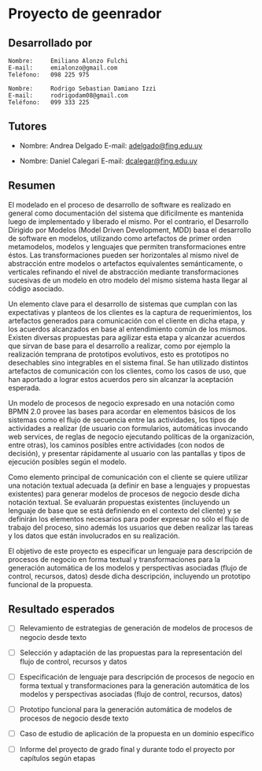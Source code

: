 # Proyecto de geenrador

## Desarrollado por
    Nombre: 	Emiliano Alonzo Fulchi
    E-mail: 	emialonzo@gmail.com
    Teléfono: 	098 225 975

    Nombre: 	Rodrigo Sebastian Damiano Izzi
    E-mail: 	rodrigodam08@gmail.com
    Teléfono: 	099 333 225

## Tutores
  * Nombre: 	Andrea Delgado
    E-mail: 	adelgado@fing.edu.uy

  * Nombre: 	Daniel Calegari
    E-mail: 	dcalegar@fing.edu.uy


## Resumen
El modelado en el proceso de desarrollo de software es realizado en general como documentación del sistema que difícilmente es mantenida luego de implementado y liberado el mismo. Por el contrario, el Desarrollo Dirigido por Modelos (Model Driven Development, MDD) basa el desarrollo de software en modelos, utilizando como artefactos de primer orden metamodelos, modelos y lenguajes que permiten transformaciones entre éstos. Las transformaciones pueden ser horizontales al mismo nivel de abstracción entre modelos o artefactos equivalentes semánticamente, o verticales refinando el nivel de abstracción mediante transformaciones sucesivas de un modelo en otro modelo del mismo sistema hasta llegar al código asociado.

Un elemento clave para el desarrollo de sistemas que cumplan con las expectativas y planteos de los clientes es la captura de requerimientos, los artefactos generados para comunicación con el cliente en dicha etapa, y los acuerdos alcanzados en base al entendimiento común de los mismos. Existen diversas propuestas para agilizar esta etapa y alcanzar acuerdos que sirvan de base para el desarrollo a realizar, como por ejemplo la realización temprana de prototipos evolutivos, esto es prototipos no desechables sino integrables en el sistema final. Se han utilizado distintos artefactos de comunicación con los clientes, como los casos de uso, que han aportado a lograr estos acuerdos pero sin alcanzar la aceptación esperada.

Un modelo de procesos de negocio expresado en una notación como BPMN 2.0 provee las bases para acordar en elementos básicos de los sistemas como el flujo de secuencia entre las actividades, los tipos de actividades a realizar (de usuario con formularios, automáticas invocando web services, de reglas de negocio ejecutando políticas de la organización, entre otras), los caminos posibles entre actividades (con nodos de decisión), y presentar rápidamente al usuario con las pantallas y tipos de ejecución posibles según el modelo.

Como elemento principal de comunicación con el cliente se quiere utilizar una notación textual adecuada (a definir en base a lenguajes y propuestas existentes) para generar modelos de procesos de negocio desde dicha notación textual. Se evaluarán propuestas existentes (incluyendo un lenguaje de base que se está definiendo en el contexto del cliente) y se definirán los elementos necesarios para poder expresar no sólo el flujo de trabajo del proceso, sino además los usuarios que deben realizar las tareas y los datos que están involucrados en su realización.

El objetivo de este proyecto es especificar un lenguaje para descripción de procesos de negocio en forma textual y transformaciones para la generación automática de los modelos y perspectivas asociadas (flujo de control, recursos, datos) desde dicha descripción, incluyendo un prototipo funcional de la propuesta.

## Resultado esperados

* [ ] Relevamiento de estrategias de generación de modelos de procesos de negocio desde texto

* [ ] Selección y adaptación de las propuestas para la representación del flujo de control, recursos y datos

* [ ] Especificación de lenguaje para descripción de procesos de negocio en forma textual y transformaciones para la generación automática de los modelos y perspectivas asociadas (flujo de control, recursos, datos)

* [ ] Prototipo funcional para la generación automática de modelos de procesos de negocio desde texto

* [ ] Caso de estudio de aplicación de la propuesta en un dominio específico

* [ ] Informe del proyecto de grado final y durante todo el proyecto por capítulos según etapas